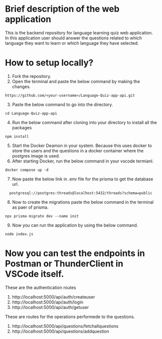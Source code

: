 # Brief description of the web application
This is the backend repository for language learning quiz web application. In this application user should answer the questions related to which language they want to learn or which language they have selected.

# How to setup locally?
1. Fork the repository.
2. Open the terminal and paste the below command by making the changes.
```
https://github.com/<your-username>/Language-Quiz-app-api.git
```
3. Paste the below command to go into the directory. 
```
cd Language-Quiz-app-api
```
4. Run the below command after cloning into your directory to install all the packages
```
npm install
```
5. Start the Docker Deamon in your system. Because this uses docker to store the users and the questions in a docker container where the postgres image is used.
6. After starting Docker, run the below command in your vscode termianl.
```
docker compose up -d
```
7. Now paste the below link in .env file for the prisma to get the database url.
 ```
   postgresql://postgres:threads@localhost:5432/threads?schema=public
   ```
8. Now to create the migrations paste the below command in the terminal as paer of prisma.
```
npx prisma migrate dev --name init
```
9. Now you can run the application by using the below command.
```
node index.js
```

# Now you can test the endpoints in Postman or ThunderClient in VSCode itself.
These are the authentication routes
1. http://localhost:5000/api/auth/createuser
2. http://localhost:5000/api/auth/login
3. http://localhost:5000/api/auth/getuser

These are routes for the operations performede to the questions.
1. http://localhost:5000/api/questions/fetchallquestions
2. http://localhost:5000/api/questions/addquestion
